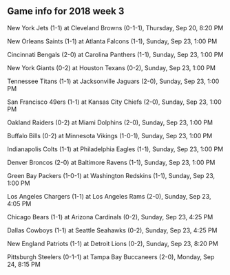 ## Game info for 2018 week 3
New York Jets (1-1) at Cleveland Browns (0-1-1), Thursday, Sep 20, 8:20 PM



New Orleans Saints (1-1) at Atlanta Falcons (1-1), Sunday, Sep 23, 1:00 PM

Cincinnati Bengals (2-0) at Carolina Panthers (1-1), Sunday, Sep 23, 1:00 PM

New York Giants (0-2) at Houston Texans (0-2), Sunday, Sep 23, 1:00 PM

Tennessee Titans (1-1) at Jacksonville Jaguars (2-0), Sunday, Sep 23, 1:00 PM

San Francisco 49ers (1-1) at Kansas City Chiefs (2-0), Sunday, Sep 23, 1:00 PM

Oakland Raiders (0-2) at Miami Dolphins (2-0), Sunday, Sep 23, 1:00 PM

Buffalo Bills (0-2) at Minnesota Vikings (1-0-1), Sunday, Sep 23, 1:00 PM

Indianapolis Colts (1-1) at Philadelphia Eagles (1-1), Sunday, Sep 23, 1:00 PM

Denver Broncos (2-0) at Baltimore Ravens (1-1), Sunday, Sep 23, 1:00 PM

Green Bay Packers (1-0-1) at Washington Redskins (1-1), Sunday, Sep 23, 1:00 PM



Los Angeles Chargers (1-1) at Los Angeles Rams (2-0), Sunday, Sep 23, 4:05 PM

Chicago Bears (1-1) at Arizona Cardinals (0-2), Sunday, Sep 23, 4:25 PM

Dallas Cowboys (1-1) at Seattle Seahawks (0-2), Sunday, Sep 23, 4:25 PM



New England Patriots (1-1) at Detroit Lions (0-2), Sunday, Sep 23, 8:20 PM



Pittsburgh Steelers (0-1-1) at Tampa Bay Buccaneers (2-0), Monday, Sep 24, 8:15 PM


